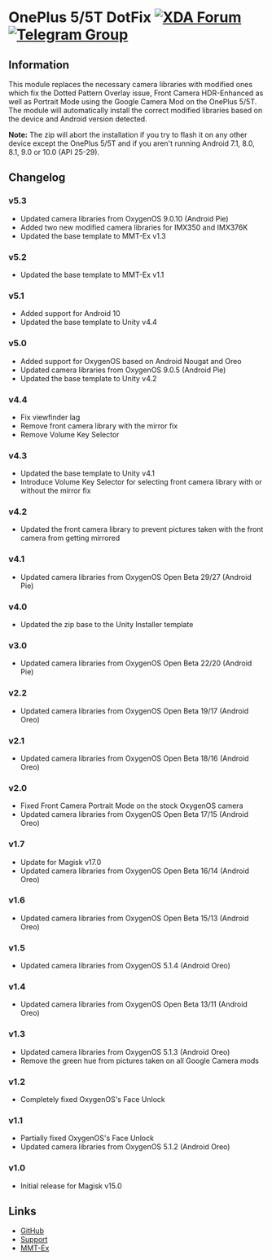 # OnePlus 5/5T DotFix [![XDA Forum](https://img.shields.io/badge/XDA-Forum-F59812.svg?style=flat-square)](https://forum.xda-developers.com/oneplus-5/themes/google-camera-hdr-t3655215) [![Telegram Group](https://img.shields.io/badge/Telegram-Group-1F95D4.svg?style=flat-square)](https://t.me/gcamOneplus)

## Information
This module replaces the necessary camera libraries with modified ones which fix the Dotted Pattern Overlay issue, Front Camera HDR-Enhanced as well as Portrait Mode using the Google Camera Mod on the OnePlus 5/5T. The module will automatically install the correct modified libraries based on the device and Android version detected.

**Note:** The zip will abort the installation if you try to flash it on any other device except the OnePlus 5/5T and if you aren't running Android 7.1, 8.0, 8.1, 9.0 or 10.0 (API 25-29).

## Changelog
### v5.3
- Updated camera libraries from OxygenOS 9.0.10 (Android Pie)
- Added two new modified camera libraries for IMX350 and IMX376K
- Updated the base template to MMT-Ex v1.3

### v5.2
- Updated the base template to MMT-Ex v1.1

### v5.1
- Added support for Android 10
- Updated the base template to Unity v4.4

### v5.0
- Added support for OxygenOS based on Android Nougat and Oreo
- Updated camera libraries from OxygenOS 9.0.5 (Android Pie)
- Updated the base template to Unity v4.2

### v4.4
- Fix viewfinder lag
- Remove front camera library with the mirror fix
- Remove Volume Key Selector

### v4.3
- Updated the base template to Unity v4.1
- Introduce Volume Key Selector for selecting front camera library with or without the mirror fix

### v4.2
- Updated the front camera library to prevent pictures taken with the front camera from getting mirrored

### v4.1
- Updated camera libraries from OxygenOS Open Beta 29/27 (Android Pie)

### v4.0
- Updated the zip base to the Unity Installer template

### v3.0
- Updated camera libraries from OxygenOS Open Beta 22/20 (Android Pie)

### v2.2
- Updated camera libraries from OxygenOS Open Beta 19/17 (Android Oreo)

### v2.1
- Updated camera libraries from OxygenOS Open Beta 18/16 (Android Oreo)

### v2.0
- Fixed Front Camera Portrait Mode on the stock OxygenOS camera
- Updated camera libraries from OxygenOS Open Beta 17/15 (Android Oreo)

### v1.7
- Update for Magisk v17.0
- Updated camera libraries from OxygenOS Open Beta 16/14 (Android Oreo)

### v1.6
- Updated camera libraries from OxygenOS Open Beta 15/13 (Android Oreo)

### v1.5
- Updated camera libraries from OxygenOS 5.1.4 (Android Oreo)

### v1.4
- Updated camera libraries from OxygenOS Open Beta 13/11 (Android Oreo)

### v1.3
- Updated camera libraries from OxygenOS 5.1.3 (Android Oreo)
- Remove the green hue from pictures taken on all Google Camera mods

### v1.2
- Completely fixed OxygenOS's Face Unlock

### v1.1
- Partially fixed OxygenOS's Face Unlock
- Updated camera libraries from OxygenOS 5.1.2 (Android Oreo)

### v1.0
- Initial release for Magisk v15.0

## Links
* [GitHub](https://github.com/Magisk-Modules-Repo/oneplusdotfix)
* [Support](https://t.me/gcamOneplus)
* [MMT-Ex](https://github.com/Zackptg5/MMT-Extended)
